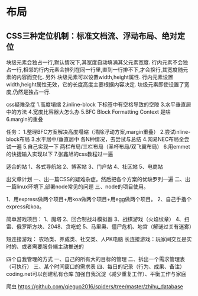 布局
====================

CSS三种定位机制：标准文档流、浮动布局、绝对定位
--------------------

块级元素会独占一行,默认情况下,其宽度自动填满其父元素宽度.
行内元素不会独占一行,相邻的行内元素会排列在同一行里,直到一行排不下,才会换行,其宽度随元素的内容而变化. 另外
块级元素可以设置width,height属性.
行内元素设置width,height属性无效，它的长度高度主要根据内容决定.
块级元素即使设置了宽度,仍然是独占一行.

css疑难杂症
1.高度塌缩
2.inline-block  下标签中有空格导致的空隙
3.水平垂直居中的方法
4.宽度比容器大怎么办
5.BFC Block Formatting Context 是啥
6.margin的重叠

任务：
1.整理BFC方案解决高度塌缩（清除浮动方案,margin重叠）
2.尝试inline-block布局
3.水平居中/垂直居中  各N种情况，去尝试与总结
4.网易NEC布局全尝试一遍
5.自己实现一下 两栏布局/三栏布局（圣杯布局/双飞翼布局）
6.用emmet的快捷输入实现以下
7.张鑫旭的css教程过一遍


适合的站
1、各式导航站
2、博客站
3、门户站
4、社区站
5、电商站

出文章计划
一、出一篇CSS的疑难杂症。然后把各个方案的优缺罗列一遍
二、出一篇linux环境下,部署node常见的问题
三、node的项目使用。

1、用express做两个项目+用koa做两个项目+用egg做两个项目。
2、自己手撸个express和koa。

简单游戏项目：
1、魔塔
2、回合制战斗模拟器
3、战棋游戏（火焰纹章）
4、扫雷、俄罗斯方块、2048、贪吃蛇
5、马里奥、僵尸危机、地宫（解谜过关有迷雾）

短连接游戏：
农场类、养成类、社交类、人PK电脑
长连接游戏：玩家间交互是实时的、或者需要服务端主动推送的

四个自我管理的方式
一、自己的所有大的目标的管理
二、拆出一个需求管理表（可执行）
三、某个时间窗口的需求表
四、每日的记录（行为、成果、备注）
coding.net可以创建私有仓库
加强自我沉淀（减少重复工作）、平衡工作与家庭

爬虫
https://github.com/qieguo2016/spiders/tree/master/zhihu_database